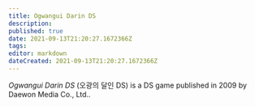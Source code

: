 ```yaml
---
title: Ogwangui Darin DS
description: 
published: true
date: 2021-09-13T21:20:27.1672366Z 
tags: 
editor: markdown
dateCreated: 2021-09-13T21:20:27.1672366Z
---
```

_Ogwangui Darin DS_ (<span lang='ja'>오광의 달인 DS</span>) is a DS game published in 2009 by Daewon Media Co., Ltd..

